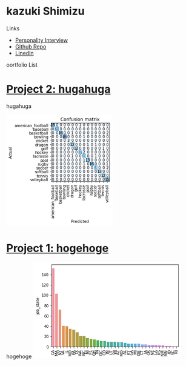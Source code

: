 # kazuki Shimizu　



Links
* [Personality Interview](https://github.com/Kazuki-Shimizu513/kazuki.github.io/tree/main/PersonalityQuestions) 
* [Github Repo](https://github.com/Kazuki-Shimizu513)
* [LinedIn](https://www.linkedin.com/in/%E4%B8%80%E6%A8%B9-kazuki-%E6%B8%85%E6%B0%B4-shimizu-3726a9189?lipi=urn%3Ali%3Apage%3Ad_flagship3_profile_view_base_contact_details%3BcBLU%2B0I8QseD%2F9WgDwa7%2FA%3D%3D)

oortfolio List
# [Project 2: hugahuga](#) 
hugahuga

![](/images/matrix_results.png)

# [Project 1: hogehoge ](#) 
hogehoge
![](/images/positions_by_state.png)

